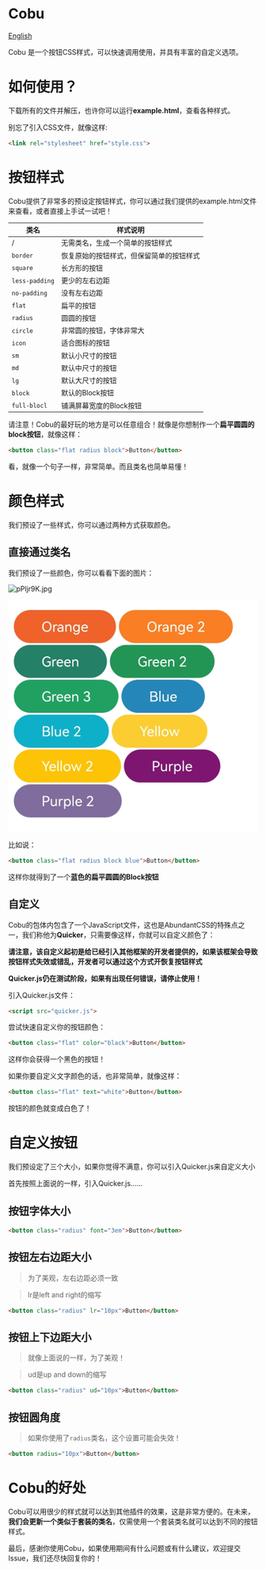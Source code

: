 # Cobu
[English](README.md)

Cobu 是一个按钮CSS样式，可以快速调用使用，并具有丰富的自定义选项。

# 如何使用？
下载所有的文件并解压，也许你可以运行**example.html**，查看各种样式。

别忘了引入CSS文件，就像这样:

```html
<link rel="stylesheet" href="style.css">
```

# 按钮样式
Cobu提供了非常多的预设定按钮样式，你可以通过我们提供的example.html文件来查看，或者直接上手试一试吧！

|类名|样式说明|
|----|----|
| / |无需类名，生成一个简单的按钮样式|
|`border`|恢复原始的按钮样式，但保留简单的按钮样式|
|`square`|长方形的按钮|
|`less-padding`|更少的左右边距|
|`no-padding`|没有左右边距|
|`flat`|扁平的按钮|
|`radius`|圆圆的按钮|
|`circle`|非常圆的按钮，字体非常大|
|`icon`|适合图标的按钮|
|`sm`|默认小尺寸的按钮|
|`md`|默认中尺寸的按钮|
|`lg`|默认大尺寸的按钮|
|`block`|默认的Block按钮|
|`full-blocl`|铺满屏幕宽度的Block按钮|

请注意！Cobu的最好玩的地方是可以任意组合！就像是你想制作一个**扁平圆圆的block按钮**，就像这样：

```html
<button class="flat radius block">Button</button>
```

看，就像一个句子一样，非常简单。而且类名也简单易懂！

# 颜色样式
我们预设了一些样式，你可以通过两种方式获取颜色。

## 直接通过类名
我们预设了一些颜色，你可以看看下面的图片：

![pPljr9K.jpg](https://s1.ax1x.com/2023/08/17/pPljr9K.jpg)

![buttons color](buttons_color.jpg)

比如说：

```html
<button class="flat radius block blue">Button</button>
```

这样你就得到了一个**蓝色的扁平圆圆的Block按钮**

## 自定义

Cobu的包体内包含了一个JavaScript文件，这也是AbundantCSS的特殊点之一，我们称他为**Quicker**，只需要像这样，你就可以自定义颜色了：

**请注意，该自定义起初是给已经引入其他框架的开发者提供的，如果该框架会导致按钮样式失效或错乱，开发者可以通过这个方式开恢复按钮样式**

**Quicker.js仍在测试阶段，如果有出现任何错误，请停止使用！**

引入Quicker.js文件：

```html
<script src="quicker.js">
```

尝试快速自定义你的按钮颜色：

```html
<button class="flat" color="black">Button</button>
```

这样你会获得一个黑色的按钮！

如果你要自定义文字颜色的话，也非常简单，就像这样：

```html
<button class="flat" text="white">Button</button>
```

按钮的颜色就变成白色了！

# 自定义按钮
我们预设定了三个大小，如果你觉得不满意，你可以引入Quicker.js来自定义大小

首先按照上面说的一样，引入Quicker.js......

## 按钮字体大小
```html
<button class="radius" font="3em">Button</button>
```
## 按钮左右边距大小
> 为了美观，左右边距必须一致

> lr是left and right的缩写
```html
<button class="radius" lr="10px">Button</button>
```

## 按钮上下边距大小
> 就像上面说的一样，为了美观！

> ud是up and down的缩写

```html
<button class="radius" ud="10px">Button</button>
```

## 按钮圆角度

> 如果你使用了`radius`类名，这个设置可能会失效！

```html
<button radius="10px">Button</button>
```

# Cobu的好处
Cobu可以用很少的样式就可以达到其他插件的效果，这是非常方便的。在未来，**我们会更新一个类似于套装的类名**，仅需使用一个套装类名就可以达到不同的按钮样式。

最后，感谢你使用Cobu，如果使用期间有什么问题或有什么建议，欢迎提交Issue，我们还尽快回复你的！
